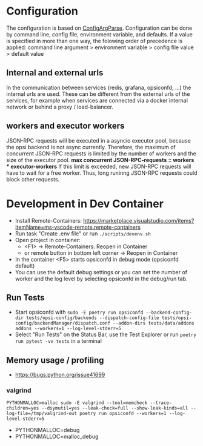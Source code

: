 # Configuration

The configuration is based on [ConfigArgParse](https://pypi.org/project/ConfigArgParse/).
Configuration can be done by command line, config file, environment variable, and defaults.
If a value is specified in more than one way, the folowing order of precedence is applied:
command line argument > environment variable > config file value > default value

## Internal and external urls
In the communication between services (redis, grafana, opsiconfd, ...) the internal urls are used.
These can be different from the external urls of the services, for example when services are connected via a docker internal network or behind a proxy / load-balancer.

## workers and executor workers
JSON-RPC requests will be executed in a asyncio executor pool, because the opsi backend is not async currently.
Therefore, the maximum of concurrent JSON-RPC requests is limited by the number of workers and the size of the executor pool.
**max concurrent JSON-RPC-requests = workers * executor-workers**
If this limit is exceeded, new JSON-RPC requests will have to wait for a free worker.
Thus, long runinng JSON-RPC requests could block other requests.

# Development in Dev Container
* Install Remote-Containers: https://marketplace.visualstudio.com/items?itemName=ms-vscode-remote.remote-containers
* Run task "Create .env file" or run `./scripts/devenv.sh`
* Open project in container:
	* \<F1\> -> Remote-Containers: Reopen in Container
	* or remote button in bottom left corner -> Reopen in Container
* In the container \<F5\> starts opsiconfd in debug mode (opsiconfd default)
* You can use the default debug settings or you can set the number of worker and the log level by selecting opsiconfd in the debug/run tab.

## Run Tests
* Start opsiconfd with `sudo -E poetry run opsiconfd --backend-config-dir tests/opsi-config/backends --dispatch-config-file tests/opsi-config/backendManager/dispatch.conf --addon-dirs tests/data/addons addons --workers=1 --log-level-stderr=5`
* Select "Run Tests" on the Status Bar, use the Test Explorer or run `poetry run pytest -vv tests` in a terminal


## Memory usage / profiling
* https://bugs.python.org/issue41699

### valgrind
```
PYTHONMALLOC=malloc sudo -E valgrind --tool=memcheck --trace-children=yes --dsymutil=yes --leak-check=full --show-leak-kinds=all --log-file=/tmp/valgrind-out poetry run opsiconfd --workers=1 --log-level-stderr=5
```
* PYTHONMALLOC=debug
* PYTHONMALLOC=malloc_debug
